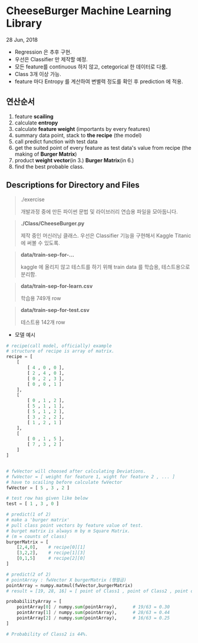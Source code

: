 # CheeseBurger Machine Learning Library
28 Jun, 2018


- Regression 은 추후 구현.
- 우선은 Classifier 만 제작할 예정.
- 모든 feature를 continuous 하지 않고, cetegorical 한 데이터로 다룸.
- Class 3개 이상 가능.
- feature 마다 Entropy 를 계산하여 변별력 정도를 확인 후 prediction 에 적용.


## 연산순서
1. feature **scailing**
2. calculate **entropy**
3. calculate **feature weight** (importants by every features)
4. summary data point, stack to **the recipe** (the model)
5. call predict function with test data
6. get the suited point of every feature as test data's value from recipe (the making of **Burger Matrix**)
7. product **weight vector**(in 3.) **Burger Matrix**(in 6.)
8. find the best probable class.



## Descriptions for Directory and Files 

> ./exercise
> 
> 개발과정 중에 만든 파이썬 문법 및 라이브러리 연습용 파일을 모아둡니다.


> **./Class/CheeseBurger.py**
> 
> 제작 중인 머신러닝 클래스.
> 우선은 Classifier 기능을 구현해서 Kaggle Titanic 에 써볼 수 있도록.


> **data/train-sep-for-...**
>
> kaggle 에 올리지 않고 테스트를 하기 위해 train data 를 학습용, 테스트용으로 분리함.

> **data/train-sep-for-learn.csv**
> 
> 학습용 749개 row

> **data/train-sep-for-test.csv**
> 
> 테스트용 142개 row
    

- 모델 예시

```python
# recipe(call model, officially) example
# structure of recipe is array of matrix.
recipe = [
    [
        [ 4 , 0 , 0 ],
        [ 2 , 4 , 0 ],
        [ 0 , 2 , 3 ],
        [ 0 , 0 , 1 ]
    ],
    [
        [ 0 , 1 , 2 ],
        [ 5 , 1 , 1 ],
        [ 5 , 1 , 2 ],
        [ 3 , 2 , 2 ],
        [ 1 , 2 , 1 ]
    ],
    [
        [ 0 , 1 , 5 ],
        [ 7 , 3 , 2 ]
    ]
]


# fwVector will choosed after calculating Deviations.
# fwVector = [ weight for feature 1, wight for feature 2 , ... ]
# have to scailing before calculate fwVector
fwVector = [ 5 , 3 , 2 ]

# test row has given like below
test = [ 1 , 3 , 0 ]

# predict(1 of 2)
# make a 'burger matrix'
# pull class point vectors by feature value of test.
# burget matrix is always m by m Square Matrix. 
# (m = counts of class)
burgerMatrix = [
    [2,4,0],    # recipe[0][1]
    [3,2,2],    # recipe[1][3]
    [0,1,5]     # recipe[2][0]
]

# predict(2 of 2)
# pointArray : fwVector X burgerMatrix (행렬곱)
pointArray = numpy.matmul(fwVector,burgerMatrix)
# result = [19, 28, 16] = [ point of Class1 , point of Class2 , point of Class3 ]

probabiliityArray = [
    pointArray[0] / numpy.sum(pointArray),      # 19/63 = 0.30
    pointArray[1] / numpy.sum(pointArray),      # 28/63 = 0.44
    pointArray[2] / numpy.sum(pointArray),      # 16/63 = 0.25
]

# Probability of Class2 is 44%.
```